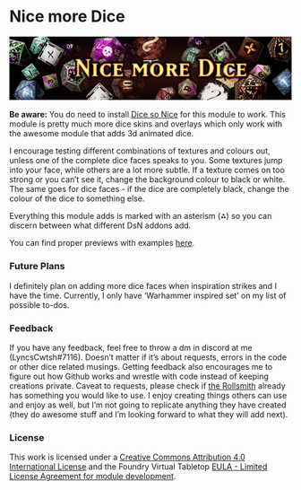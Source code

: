 # Nice more Dice

![preview](Images/cover.jpg?raw=true)

**Be aware:** You do need to install [Dice so Nice](https://gitlab.com/riccisi/foundryvtt-dice-so-nice) for this module to work. This module is pretty much more dice skins and overlays which only work with the awesome module that adds 3d animated dice.

I encourage testing different combinations of textures and colours out, unless one of the complete dice faces speaks to you. Some textures jump into your face, while others are a lot more subtle.
If a texture comes on too strong or you can’t see it, change the background colour to black or white. The same goes for dice faces - if the dice are completely black, change the colour of the dice to something else.

Everything this module adds is marked with an asterism (⁂) so you can discern between what different DsN addons add.

You can find proper previews with examples [here](https://github.com/LyncsCwtsh/fvtt-module-nice-more-dice/blob/main/Dice%20Preview.md).

### Future Plans
I definitely plan on adding more dice faces when inspiration strikes and I have the time. Currently, I only have ‘Warhammer inspired set’ on my list of possible to-dos.

### Feedback
If you have any feedback, feel free to throw a dm in discord at me (LyncsCwtsh#7116). Doesn’t matter if it’s about requests, errors in the code or other dice related musings. Getting feedback also encourages me to figure out how Github works and wrestle with code instead of keeping creations private.
Caveat to requests, please check if [the Rollsmith](https://therollsmith.com) already has something you would like to use. I enjoy creating things others can use and enjoy as well, but I’m not going to replicate anything they have created (they do awesome stuff and I’m looking forward to what they will add next).

### License
This work is licensed under a [Creative Commons Attribution 4.0 International License](http://creativecommons.org/licenses/by/4.0/) and the Foundry Virtual Tabletop [EULA - Limited License Agreement for module development](https://foundryvtt.com/article/license/).
